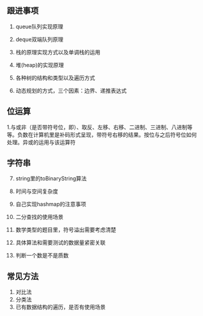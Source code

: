 ## 跟进事项

1. queue队列实现原理

2. deque双端队列原理

3. 栈的原理实现方式以及单调栈的运用

4. 堆(heap)的实现原理

5. 各种树的结构和类型以及遍历方式

6. 动态规划的方式，三个因素：边界、递推表达式

## 位运算
   1.与或非（是否带符号位，即）、取反、左移、右移、二进制、三进制、八进制等等。负数在计算机里是补码形式呈现，带符号右移的结果。按位与之后符号位如何处理。异或的运用与该运算符

## 字符串
7. string里的toBinaryString算法

8. 时间与空间复杂度

9. 自己实现hashmap的注意事项

10. 二分查找的使用场景

11. 数学类型的题目里，符号溢出需要考虑清楚

12. 具体算法和需要测试的数据量紧密关联

13. 判断一个数是不是质数

## 常见方法

1. 对比法
2. 分类法
3. 已有数据结构的遍历，是否有使用场景
